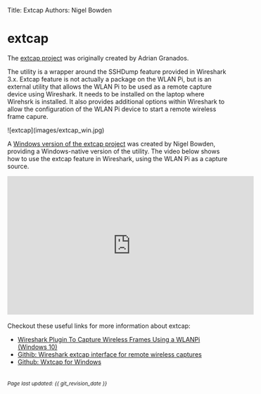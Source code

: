 Title: Extcap
Authors: Nigel Bowden

# extcap

The [extcap project][extcap-github-mac] was originally created by Adrian Granados. 

The utility is a wrapper around the SSHDump feature provided in Wireshark 3.x. Extcap feature is not actually a package on the WLAN Pi, but is an external utility that allows the WLAN Pi to be used as a remote capture device using Wireshark. It needs to be installed on the laptop where Wirehsrk is installed. It also provides additional options within Wireshark to allow the configuration of the WLAN Pi device to start a remote wireless frame capure. 

<div style="float: center;">
![extcap](images/extcap_win.jpg)
</div>

A [Windows version of the extcap project][wifinigel-blog] was created by Nigel Bowden, providing a Windows-native version of the utility. The video below shows how to use the extcap feature in Wireshark, using the WLAN Pi as a capture source.

<iframe width="560" height="315" src="https://www.youtube.com/embed/VQx38OfPrKI" frameborder="0" allow="accelerometer; autoplay; encrypted-media; gyroscope; picture-in-picture" allowfullscreen></iframe>

Checkout these useful links for more information about extcap:

- [Wireshark Plugin To Capture Wireless Frames Using a WLANPi (Windows 10)][wifinigel-blog]
- [Githib: Wireshark extcap interface for remote wireless captures][extcap-github-mac]
- [Github: Wxtcap for Windows][extcap-github-win]

<!-- Link list -->
[extcap-github-win]: https://github.com/wifinigel/wlan-extcap-win
[extcap-github-mac]: https://github.com/adriangranados/wlan-extcap
[wifinigel-blog]: https://wifinigel.blogspot.com/2019/11/wireshark-plugin-to-capture-wireless.html

<small><br><i>Page last updated: {{ git_revision_date }} </i></small>